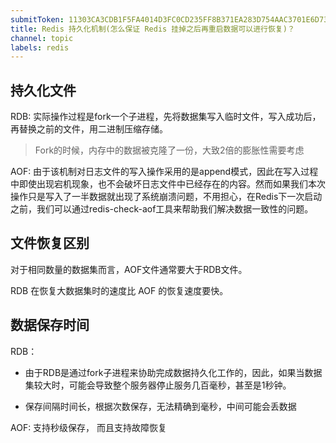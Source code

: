 ```yaml
---
submitToken: 11303CA3CDB1F5FA4014D3FC0CD235FF8B371EA283D754AAC3701E6D73E42BAB
title: Redis 持久化机制(怎么保证 Redis 挂掉之后再重启数据可以进行恢复)？
channel: topic
labels: redis
---
```


## 持久化文件

RDB: 实际操作过程是fork一个子进程，先将数据集写入临时文件，写入成功后，再替换之前的文件，用二进制压缩存储。

> Fork的时候，内存中的数据被克隆了一份，大致2倍的膨胀性需要考虑

AOF: 由于该机制对日志文件的写入操作采用的是append模式，因此在写入过程中即使出现宕机现象，也不会破坏日志文件中已经存在的内容。然而如果我们本次操作只是写入了一半数据就出现了系统崩溃问题，不用担心，在Redis下一次启动之前，我们可以通过redis-check-aof工具来帮助我们解决数据一致性的问题。

## 文件恢复区别

对于相同数量的数据集而言，AOF文件通常要大于RDB文件。

RDB 在恢复大数据集时的速度比 AOF 的恢复速度要快。

## 数据保存时间

RDB：

- 由于RDB是通过fork子进程来协助完成数据持久化工作的，因此，如果当数据集较大时，可能会导致整个服务器停止服务几百毫秒，甚至是1秒钟。

- 保存间隔时间长，根据次数保存，无法精确到毫秒，中间可能会丢数据

AOF: 支持秒级保存， 而且支持故障恢复


